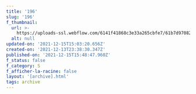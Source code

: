 ```yaml
---
title: '196'
slug: '196'
f_thumbnail:
  url: >-
    https://uploads-ssl.webflow.com/6141f41868c3e33a265cbfe7/61b7d9708278a64ac1747ffb_196.jpg
  alt: null
updated-on: '2021-12-15T15:03:20.656Z'
created-on: '2021-12-13T23:38:30.347Z'
published-on: '2021-12-15T15:48:47.960Z'
f_status: false
f_category: S
f_afficher-la-racine: false
layout: '[archive].html'
tags: archive
---
```



